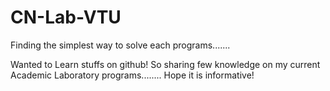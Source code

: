 # CN-Lab-VTU
Finding the simplest way to solve each programs.......

Wanted to Learn stuffs on github! So sharing few knowledge on my current Academic Laboratory programs........ Hope it is informative!
